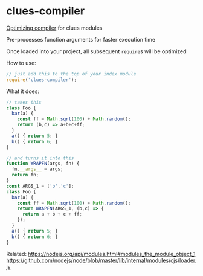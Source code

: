 # clues-compiler

[Optimizing compiler](https://en.wikipedia.org/wiki/Optimizing_compiler) for clues modules

Pre-processes function arguments for faster execution time

Once loaded into your project, all subsequent `require`s will be optimized

How to use:
```js
// just add this to the top of your index module
require('clues-compiler');
```

What it does:
```js
// takes this
class Foo {
  bar(a) {
    const ff = Math.sqrt(100) + Math.random();
    return (b,c) => a+b+c+ff;
  }
  a() { return 5; }
  b() { return 6; }
}

// and turns it into this
function WRAPFN(args, fn) {
  fn.__args__ = args;
  return fn;
}
const ARGS_1 = ['b','c'];
class Foo {
  bar(a) {
    const ff = Math.sqrt(100) + Math.random();
    return WRAPFN(ARGS_1, (b,c) => {
      return a + b + c + ff;
    });
  }
  a() { return 5; }
  b() { return 6; }
}
```

Related:
https://nodejs.org/api/modules.html#modules_the_module_object_1
https://github.com/nodejs/node/blob/master/lib/internal/modules/cjs/loader.js
